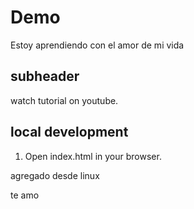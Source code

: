 # Demo

Estoy aprendiendo con el amor de mi vida

## subheader

watch tutorial on youtube.

## local development

1. Open index.html in your browser.

agregado desde linux

te amo
